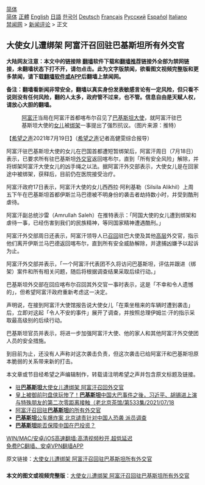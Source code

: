  <!-- 面包屑导航 --> <div class="breadcrumb"><!-- GTranslate: https://gtranslate.io/ -->  <div class="switcher notranslate">  <div class="selected">  <a href="#" onclick="return false;"> 简体</a>  </div>  <div class="option">  <a href="https://www.bannedbook.org" onclick="doGTranslate('zh-CN|zh-CN');jQuery('div.switcher div.selected a').html(jQuery(this).html());return false;" title="简体中文" class="nturl selected"> 简体</a>  <a href="https://www.bannedbook.org/zh-tw/" onclick="doGTranslate('zh-CN|zh-TW');jQuery('div.switcher div.selected a').html(jQuery(this).html());return false;" title="繁體中文" class="nturl"> 正體</a>  <a href="https://www.bannedbook.org/en/" onclick="doGTranslate('zh-CN|en');jQuery('div.switcher div.selected a').html(jQuery(this).html());return false;" title="English" class="nturl"> English</a>  <a href="https://www.bannedbook.org/ja/" onclick="doGTranslate('zh-CN|ja');jQuery('div.switcher div.selected a').html(jQuery(this).html());return false;" title="日本語" class="nturl"> 日語</a>  <a href="https://www.bannedbook.org/ko/" onclick="doGTranslate('zh-CN|ko');jQuery('div.switcher div.selected a').html(jQuery(this).html());return false;" title="한국어" class="nturl"> 한국어</a>  <a href="https://www.bannedbook.org/de/" onclick="doGTranslate('zh-CN|de');jQuery('div.switcher div.selected a').html(jQuery(this).html());return false;" title="Deutsch" class="nturl"> Deutsch</a>  <a href="https://www.bannedbook.org/fr/" onclick="doGTranslate('zh-CN|fr');jQuery('div.switcher div.selected a').html(jQuery(this).html());return false;" title="Français" class="nturl"> Français</a>  <a href="https://www.bannedbook.org/ru/" onclick="doGTranslate('zh-CN|ru');jQuery('div.switcher div.selected a').html(jQuery(this).html());return false;" title="Русский" class="nturl"> Русский</a>  <a href="https://www.bannedbook.org/es/" onclick="doGTranslate('zh-CN|es');jQuery('div.switcher div.selected a').html(jQuery(this).html());return false;" title="Español" class="nturl"> Español</a>  <a href="https://www.bannedbook.org/it/" onclick="doGTranslate('zh-CN|it');jQuery('div.switcher div.selected a').html(jQuery(this).html());return false;" title="Italiano" class="nturl"> Italiano</a>  </div>  </div>      <div class='breadcrumb-sub'><!-- Breadcrumb NavXT 6.3.0 --> <a href="https://www.bannedbook.org/" class="home">禁闻网</a> &gt; <a href="https://www.bannedbook.org/bnews/comments/" class="category">新闻评论</a> &gt; 正文</div></div><h2>大使女儿遭绑架 阿富汗召回驻巴基斯坦所有外交官</h2> <p class="notice"><b>大陆网友注意：本文中的链接除 <a href="https://github.com/bannedbook/fanqiang" >翻墙</a>软件下载和<a href="https://github.com/killgcd/justmysocks/blob/master/README.md">翻墙推荐</a>链接外全部为禁网链接，未翻墙状态下打不开，请勿点击。此为文字版禁闻，欲看图文视频完整版和更多禁闻，请下载<a href="https://github.com/bannedbook/fanqiang">翻墙软件或APP</a>后翻墙上禁闻网。</p><p>备注：翻墙看新闻非常安全，翻墙以真实身份发表敏感言论有一定风险，但只看不说则没有任何风险，翻的人太多，政府管不过来，也不管。信息自由是天赋人权，请放心大胆的翻墙。</b></p>  <div class="entry"> <figure> <p><figcaption><a href="https://www.bannedbook.org/bnews/tag/%e9%98%bf%e5%af%8c%e6%b1%97/" class="st_tag internal_tag" rel="tag" title="标签 阿富汗 下的日志">阿富汗</a>当局在阿富汗首都喀布尔召见了<a href="https://www.bannedbook.org/bnews/tag/%e5%b7%b4%e5%9f%ba%e6%96%af%e5%9d%a6/" class="st_tag internal_tag" rel="tag" title="标签 巴基斯坦 下的日志">巴基斯坦</a><a href="https://www.bannedbook.org/bnews/tag/%E5%A4%A7%E4%BD%BF/" class="st_tag internal_tag" rel="tag" title="标签 大使 下的日志">大使</a>，就阿富汗驻巴基斯坦大使的<a href="https://www.bannedbook.org/bnews/tag/%e5%a5%b3%e5%84%bf/" class="st_tag internal_tag" rel="tag" title="标签 女儿 下的日志">女儿</a>被<a href="https://www.bannedbook.org/bnews/tag/%e7%bb%91%e6%9e%b6/" class="st_tag internal_tag" rel="tag" title="标签 绑架 下的日志">绑架</a>一事提出了强烈抗议。（图片来源：推特）</figcaption></figure> <p>【<span class='wp_keywordlink_affiliate'><a href="https://www.soundofhope.org" title="希望之声" target="_blank">希望之声</a></span>2021年7月19日】（<a href="https://www.bannedbook.org/bnews/tag/%e5%b8%8c%e6%9c%9b%e4%b9%8b%e5%a3%b0/" class="st_tag internal_tag" rel="tag" title="标签 希望之声 下的日志">希望之声</a>记者高健雯综合报导）</p> <p>阿富汗驻巴基斯坦大使的女儿在巴国首都遭短暂绑架后，阿富汗周日（7月18日）表示，已要求所有驻巴基斯坦<a href="https://www.bannedbook.org/bnews/tag/%e5%a4%96%e4%ba%a4%e5%ae%98/" class="st_tag internal_tag" rel="tag" title="标签 外交官 下的日志">外交官</a>返回喀布尔，直到「所有安全风险」解除，并将绑架阿富汗大使女儿的凶手绳之以法。据阿富汗外交部表示，大使女儿是在回家途中被绑架，获释后，目前仍在医院接受治疗。</p> <p>阿富汗政府17日表示，阿富汗大使的女儿西西拉·阿利基勒（Silsila Alikhil）上周五下午在巴基斯坦首都伊斯兰马巴德被不明身份的袭击者劫持数小时，并受到酷刑虐待。</p>  <p>阿富汗副总统沙雷（Amrullah Saleh）在推特表示：「阿国大使的女儿遭到绑架和虐待一事，已经伤害到我们的民族精神，等同国家精神遭遇酷刑。」</p> <p>阿富汗外交部周日还表示，阿富汗领导人已<a href="https://www.bannedbook.org/bnews/tag/%E5%8F%AC%E5%9B%9E/" class="st_tag internal_tag" rel="tag" title="标签 召回 下的日志">召回</a>驻巴大使及其他<span class='wp_keywordlink_affiliate'><a href="https://www.bannedbook.org/bnews/ccpdope/" title="中共高层内幕" target="_blank">高层</a></span>外交官，指示他们离开伊斯兰马巴德返回喀布尔，直到所有安全威胁解除，并逮捕凶嫌予以起诉为止。</p> <p>阿富汗外交部并表示，「一个阿富汗代表团不久将访问巴基斯坦，评估并跟进（绑架）案件和所有相关问题，随后将根据调查结果采取后续行动。」</p>  <p>巴基斯坦外交部在回应喀布尔召回其外交官一事时表示，这是「不幸和令人遗憾的」，但希望阿富汗政府重新考虑这一决定。</p> <p>声明说，在接到阿富汗大使馆报告说大使女儿「在乘坐租来的车辆时遭到袭击」后，立即对这起「令人不安的事件」展开了调查，并按照总理伊姆兰·汗的指示采取最高级别的后续行动。</p> <p>巴基斯坦官员并表示，将进一步加强阿富汗大使、他的家人和其他阿富汗外交使团人员的安全措施。</p>  <p>到目前为止，还没有人声称对这次袭击负责，但这次袭击已给阿富汗和巴基斯坦原本脆弱的关系带来新的打击。</p> <p>本文章或节目经希望之声编辑制作，转载请注明希望之声并包含原文标题及链接。 </p> <ul class='op-related-articles' title='相关阅读'> <li><a href='https://www.bannedbook.org/bnews/worldnews/20210719/1590046.html' target='_blank'>驻<b>巴基斯坦</b>大使女儿遭绑架 阿富汗召回外交官</a></li> <li><a href='https://www.bannedbook.org/bnews/bannedvideo/20210719/1589877.html' target='_blank'>皇上被御前叼盘侠玩惨了！<b>巴基斯坦</b>中国大巴事件之後，习近平、胡锡进上演与特殊朋友的第二次零距离接触（老北京茶馆/第533集/2021/07/18</a></li> <li><a href='https://www.bannedbook.org/bnews/baitai/20210719/1589840.html' target='_blank'>阿富汗召回驻<b>巴基斯坦</b>的所有外交官</a></li> <li><a href='https://www.bannedbook.org/bnews/headline/20210719/1589684.html' target='_blank'><b>巴基斯坦</b>公车爆炸案 北京谴责针对中国人恐袭 派员调查</a></li> <li><a href='https://www.bannedbook.org/bnews/baitai/20210718/1589388.html' target='_blank'><b>巴基斯坦</b>能否保障中国在巴投资？</a></li> </ul> <p class="texttj"> <a href="https://github.com/bannedbook/fanqiang/wiki/V2ray%E6%9C%BA%E5%9C%BA" target="_blank">WIN/MAC/安卓/iOS高速翻墙:高清视频秒开,超低延迟</a><br/> <a href="https://github.com/bannedbook/fanqiang/wiki/%E7%A6%81%E9%97%BB%E7%BD%91%E5%AE%89%E5%8D%93%E7%BF%BB%E5%A2%99%E6%96%B0%E9%97%BBAPP" target="_blank">免费PC翻墙、安卓VPN翻墙APP</a></p> <p>原文链接：<a class="src_link"  href="https://www.soundofhope.org/post/527030" target="_blank">大使女儿遭绑架 阿富汗召回驻巴基斯坦所有外交官</a></p><a name='sharetosocial'></a>  <div style="margin-bottom:5px;padding-bottom:5px;clear:both"> <div id="archive-pix-1" class="banner-ads"> <!-- AuctionX Display platform tag START --> <div id="26318x728x90x621x_ADSLOT2" clicktrack="%%CLICK_URL_ESC%%"></div> <!-- AuctionX Display platform tag END --> </div> <div id="archive-pix-2" class="banner-ads"> <!-- AuctionX Display platform tag START --> <div id="26315x300x250x621x_ADSLOT2" clicktrack="%%CLICK_URL_ESC%%"></div> <!-- AuctionX Display platform tag END --> </div> </div>  <div id="archive-pix-1" class="banner-ads"> <!-- AuctionX Display platform tag START --> <div id="26318x728x90x621x_ADSLOT3" clicktrack="%%CLICK_URL_ESC%%"></div> <!-- AuctionX Display platform tag END --> </div> <div><b>本文的图文或视频完整版</b>：<a href='https://www.bannedbook.org/bnews/comments/20210719/1590058.html'>大使女儿遭绑架 阿富汗召回驻巴基斯坦所有外交官</a></div>  </div><!--END ENTRY--> 